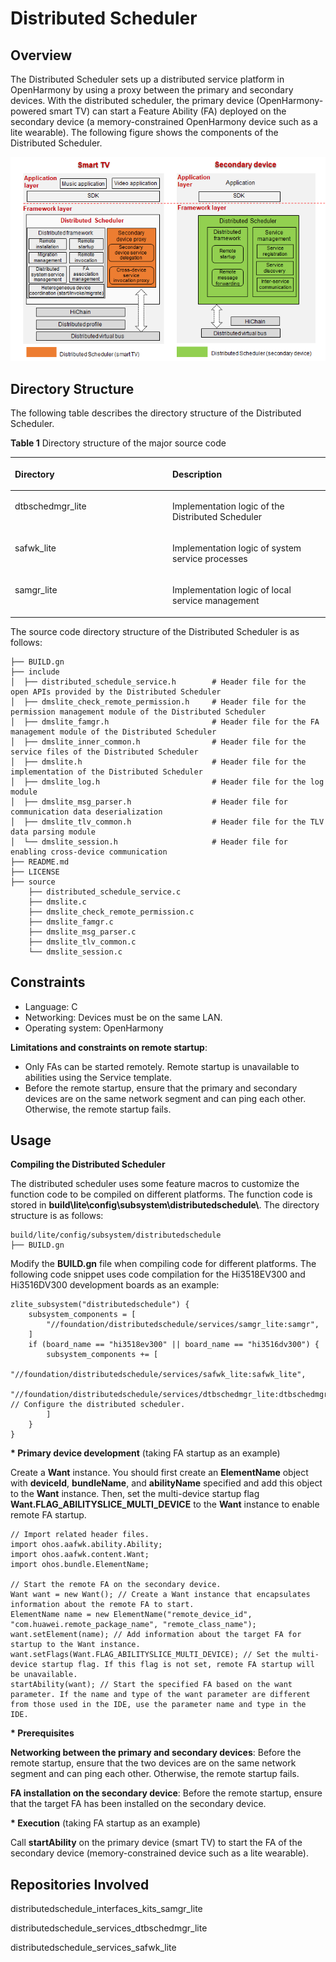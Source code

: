 # Distributed Scheduler<a name="EN-US_TOPIC_0000001051983009"></a>

## Overview<a name="section11660541593"></a>

The Distributed Scheduler sets up a distributed service platform in OpenHarmony by using a proxy between the primary and secondary devices. With the distributed scheduler, the primary device \(OpenHarmony-powered smart TV\) can start a Feature Ability \(FA\) deployed on the secondary device \(a memory-constrained OpenHarmony device such as a lite wearable\). The following figure shows the components of the Distributed Scheduler.

![](figures/en-us_image_0000001055199362.png)

## Directory Structure<a name="section1464106163817"></a>

The following table describes the directory structure of the Distributed Scheduler.

**Table 1**  Directory structure of the major source code

<a name="table43531856201716"></a>
<table><thead align="left"><tr id="row20416556201718"><th class="cellrowborder" valign="top" width="50%" id="mcps1.1.3.1.1"><p id="p10416456121716"><a name="p10416456121716"></a><a name="p10416456121716"></a>Directory</p>
</th>
<th class="cellrowborder" valign="top" width="50%" id="mcps1.1.3.1.2"><p id="p1841645631717"><a name="p1841645631717"></a><a name="p1841645631717"></a>Description</p>
</th>
</tr>
</thead>
<tbody><tr id="row64161056151718"><td class="cellrowborder" valign="top" width="50%" headers="mcps1.1.3.1.1 "><p id="p9416656181720"><a name="p9416656181720"></a><a name="p9416656181720"></a>dtbschedmgr_lite</p>
</td>
<td class="cellrowborder" valign="top" width="50%" headers="mcps1.1.3.1.2 "><p id="p541645611177"><a name="p541645611177"></a><a name="p541645611177"></a>Implementation logic of the Distributed Scheduler</p>
</td>
</tr>
<tr id="row104169564177"><td class="cellrowborder" valign="top" width="50%" headers="mcps1.1.3.1.1 "><p id="p17416125614179"><a name="p17416125614179"></a><a name="p17416125614179"></a>safwk_lite</p>
</td>
<td class="cellrowborder" valign="top" width="50%" headers="mcps1.1.3.1.2 "><p id="p04163569170"><a name="p04163569170"></a><a name="p04163569170"></a>Implementation logic of system service processes</p>
</td>
</tr>
<tr id="row04161056121719"><td class="cellrowborder" valign="top" width="50%" headers="mcps1.1.3.1.1 "><p id="p13416165621713"><a name="p13416165621713"></a><a name="p13416165621713"></a>samgr_lite</p>
</td>
<td class="cellrowborder" valign="top" width="50%" headers="mcps1.1.3.1.2 "><p id="p13417125611175"><a name="p13417125611175"></a><a name="p13417125611175"></a>Implementation logic of local service management</p>
</td>
</tr>
</tbody>
</table>

The source code directory structure of the Distributed Scheduler is as follows:

```
├── BUILD.gn
├── include
│  ├── distributed_schedule_service.h        # Header file for the open APIs provided by the Distributed Scheduler
│  ├── dmslite_check_remote_permission.h     # Header file for the permission management module of the Distributed Scheduler
│  ├── dmslite_famgr.h                       # Header file for the FA management module of the Distributed Scheduler
│  ├── dmslite_inner_common.h                # Header file for the service files of the Distributed Scheduler
│  ├── dmslite.h                             # Header file for the implementation of the Distributed Scheduler
│  ├── dmslite_log.h                         # Header file for the log module
│  ├── dmslite_msg_parser.h                  # Header file for communication data deserialization
│  ├── dmslite_tlv_common.h                  # Header file for the TLV data parsing module
│  └── dmslite_session.h                     # Header file for enabling cross-device communication
├── README.md
├── LICENSE
├── source
    ├── distributed_schedule_service.c
    ├── dmslite.c
    ├── dmslite_check_remote_permission.c
    ├── dmslite_famgr.c
    ├── dmslite_msg_parser.c
    ├── dmslite_tlv_common.c
    └── dmslite_session.c
```

## Constraints<a name="section1718733212019"></a>

-   Language: C
-   Networking: Devices must be on the same LAN.
-   Operating system: OpenHarmony

**Limitations and constraints on remote startup**:

-   Only FAs can be started remotely. Remote startup is unavailable to abilities using the Service template.
-   Before the remote startup, ensure that the primary and secondary devices are on the same network segment and can ping each other. Otherwise, the remote startup fails.

## Usage<a name="section10729231131110"></a>

**Compiling the Distributed Scheduler**

The distributed scheduler uses some feature macros to customize the function code to be compiled on different platforms. The function code is stored in  **build\\lite\\config\\subsystem\\distributedschedule\\**. The directory structure is as follows:

```
build/lite/config/subsystem/distributedschedule
├── BUILD.gn
```

Modify the  **BUILD.gn**  file when compiling code for different platforms. The following code snippet uses code compilation for the Hi3518EV300 and Hi3516DV300 development boards as an example:

```
zlite_subsystem("distributedschedule") {
    subsystem_components = [
        "//foundation/distributedschedule/services/samgr_lite:samgr",
    ]
    if (board_name == "hi3518ev300" || board_name == "hi3516dv300") {
        subsystem_components += [
            "//foundation/distributedschedule/services/safwk_lite:safwk_lite",
            "//foundation/distributedschedule/services/dtbschedmgr_lite:dtbschedmgr", // Configure the distributed scheduler.
        ]
    }
}
```

**\* Primary device development**  \(taking FA startup as an example\)

Create a  **Want**  instance. You should first create an  **ElementName**  object with  **deviceId**,  **bundleName**, and  **abilityName**  specified and add this object to the  **Want**  instance. Then, set the multi-device startup flag  **Want.FLAG\_ABILITYSLICE\_MULTI\_DEVICE**  to the  **Want**  instance to enable remote FA startup.

```
// Import related header files.
import ohos.aafwk.ability.Ability;
import ohos.aafwk.content.Want;
import ohos.bundle.ElementName;

// Start the remote FA on the secondary device.
Want want = new Want(); // Create a Want instance that encapsulates information about the remote FA to start.
ElementName name = new ElementName("remote_device_id", "com.huawei.remote_package_name", "remote_class_name"); 
want.setElement(name); // Add information about the target FA for startup to the Want instance.
want.setFlags(Want.FLAG_ABILITYSLICE_MULTI_DEVICE); // Set the multi-device startup flag. If this flag is not set, remote FA startup will be unavailable.
startAbility(want); // Start the specified FA based on the want parameter. If the name and type of the want parameter are different from those used in the IDE, use the parameter name and type in the IDE.
```

**\* Prerequisites**

**Networking between the primary and secondary devices**: Before the remote startup, ensure that the two devices are on the same network segment and can ping each other. Otherwise, the remote startup fails.

**FA installation on the secondary device**: Before the remote startup, ensure that the target FA has been installed on the secondary device.

**\* Execution**  \(taking FA startup as an example\)

Call  **startAbility**  on the primary device \(smart TV\) to start the FA of the secondary device \(memory-constrained device such as a lite wearable\).

## Repositories Involved<a name="section176111311166"></a>

distributedschedule\_interfaces\_kits\_samgr\_lite

distributedschedule\_services\_dtbschedmgr\_lite

distributedschedule\_services\_safwk\_lite

